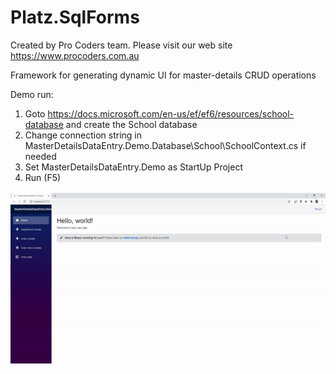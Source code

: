 # Platz.SqlForms

Created by Pro Coders team.
Please visit our web site https://www.procoders.com.au

Framework for generating dynamic UI for master-details CRUD operations

Demo run:

1. Goto https://docs.microsoft.com/en-us/ef/ef6/resources/school-database and create the School database 
2. Change connection string in MasterDetailsDataEntry.Demo.Database\School\SchoolContext.cs if needed
3. Set  MasterDetailsDataEntry.Demo as StartUp Project
4. Run (F5)

<img src="https://github.com/ProCodersPtyLtd/MasterDetailsDataEntry/blob/main/MasterDetails.gif">
